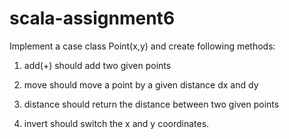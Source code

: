 # scala-assignment6

Implement a case class Point(x,y) and create following methods:

1. add(+) should add two given points

2. move should move a point by a given distance dx and dy

3. distance should return the distance between two given points

4. invert should switch the x and y coordinates.
